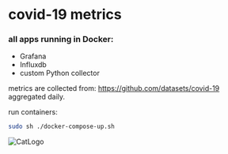 # covid-19 metrics
### all apps running in Docker:

- Grafana
- Influxdb
- custom Python collector

metrics are collected from: https://github.com/datasets/covid-19 aggregated daily.

run containers:  
```sh
sudo sh ./docker-compose-up.sh
```

![CatLogo](https://media.giphy.com/media/11quO2C07Sh2oM/giphy.gif)